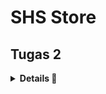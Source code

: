 # SHS Store

## Tugas 2

<details>
<summary><b>Details 📃</b></summary>

### Jelaskan perbedaan antara Navigator.push() dan Navigator.pushReplacement(), disertai dengan contoh mengenai penggunaan kedua metode tersebut yang tepat!
**Navigator.push()**
    - **Pengertian:** Metode `Navigator.push()` digunakan untuk menambahkan `Route` baru ke tumpukan navigator, yang memungkinkan pengguna untuk kembali ke `Route` sebelumnya melalui tombol back atau gestur kembali.
    - **Contoh:** Aplikasi yang memiliki daftar produk, ketika ingin melihat detail dari sebuah produk. Dapat akan menggunakan Navigator.push() untuk menavigasi ke halaman detail produk
**Navigator.pushReplacement()**
    - **Pengertian:** Metode `Navigator.pushReplacement()` digunakan untuk menggantikan `Route` saat ini dengan `Route` baru pada tumpukan navigator. Ini berguna ketika Anda tidak ingin pengguna kembali ke `Route` sebelumnya.
    - **Contoh:** Sebuah kasus penggunaan yang umum adalah dalam proses login atau logout. Setelah pengguna berhasil login, Anda mungkin tidak ingin mereka kembali ke halaman login lagi dengan menekan tombol back

### Jelaskan masing-masing layout widget pada Flutter dan konteks penggunaannya masing-masing!
1. **Container:** Digunakan untuk mendekorasi child widget-nya dengan warna, border, margin, dan padding. Juga dapat digunakan untuk transformasi geometrik.
2. **Column & Row:** Digunakan untuk layout dalam bentuk vertikal (Column) atau horizontal (Row). Baik Column maupun Row dapat memiliki beberapa child widgets.
3. **Stack:** Memungkinkan widget untuk ditumpuk di atas satu sama lain. Berguna untuk posisi widget di atas widget lainnya, seperti latar belakang dengan teks di atasnya.
4. **Wrap:** Mirip dengan Row atau Column tetapi bisa otomatis beralih ke baris atau kolom berikutnya jika tidak ada ruang.
5. **Padding:** Memberikan padding pada child widget-nya, yaitu memberikan spasi tambahan di sekitar widget.
6. **Align & Center:** Digunakan untuk menentukan posisi widget-nya dalam parent widget. Center akan menengahkan child di dalamnya.
7. **Expanded & Flexible:** Memberi child widget fleksibilitas dalam hal ukuran, dengan mengisi ruang yang tersedia atau menyesuaikan ukurannya sesuai dengan faktor flex.
8. **ListView:** Digunakan untuk membuat daftar scrollable yang dapat menampung banyak children.
9. **GridView:** Layout dalam bentuk grid yang scrollable, berguna untuk menampilkan banyak data dalam bentuk grid.
10. **ConstrainedBox & SizedBox:** Digunakan untuk membatasi ukuran widget child, bisa secara spesifik atau dengan batasan tertentu.
11. **AspectRatio:** Memaksa child widget-nya untuk memiliki aspek rasio tertentu.
12. **FractionallySizedBox:** Mengatur ukuran widget child-nya menjadi persentase tertentu dari ukuran parent widget-nya.
13. **Table:** Menata widgets dalam format tabel dengan baris dan kolom yang tetap.
14. **Flow:** Memberikan kontrol penataan yang lebih kompleks, bisa membuat layout yang tidak bisa dibuat dengan Row atau Column.
15. **RichText:** Memungkinkan kombinasi teks dengan gaya yang berbeda-beda di dalam satu paragraf.

### Sebutkan apa saja elemen input pada form yang kamu pakai pada tugas kali ini dan jelaskan mengapa kamu menggunakan elemen input tersebut!
1. **TextFormField untuk Nama Item:**
    Alasan Penggunaan: Input ini digunakan untuk mengumpulkan nama item yang akan ditambahkan. Ini merupakan informasi dasar yang diperlukan untuk setiap item dalam toko.
2. **TextFormField untuk Amount:**
    Alasan Penggunaan: Input ini dirancang untuk mengumpulkan jumlah atau kuantitas item. Menggunakan input teks yang dikonversi ke integer memungkinkan validasi input untuk memastikan bahwa pengguna memasukkan nilai numerik.
3. **TextFormField untuk Deskripsi:**
    Alasan Penggunaan: Input ini digunakan untuk mendapatkan deskripsi tambahan tentang item. Deskripsi ini dapat berisi informasi yang lebih detail yang tidak tertangkap hanya dengan nama item, seperti ukuran, warna, atau fitur spesifik lainnya.

### Bagaimana penerapan clean architecture pada aplikasi Flutter?
Penerapan clean architecture pada aplikasi Flutter bertujuan untuk memisahkan kode menjadi lapisan-lapisan yang tidak tergantung secara langsung satu sama lain, sehingga memudahkan dalam pengujian, pemeliharaan, dan skalabilitas aplikasi. Berikut ini adalah lapisan-lapisan umum dalam clean architecture yang bisa diaplikasikan pada Flutter:
1. **Presentation Layer:** Menyimpan semua kode yang berhubungan dengan UI
2. **Domain Layer:** Lapisan inti yang menentukan bisnis logika aplikasi
3. **Data Layer:** Mengimplementasikan `Repository Interfaces` yang didefinisikan di domain layer
4. **Infrastructure Layer (opsional):** Ekstensi dari data layer

### Jelaskan bagaimana cara kamu mengimplementasikan checklist di atas secara step-by-step! (bukan hanya sekadar mengikuti tutorial)

## Tugas 1

<details>
<summary><b>Details 📃</b></summary>

### Apa perbedaan utama antara stateless dan stateful widget dalam konteks pengembangan aplikasi Flutter?
1. **StatelessWidget**
    - Tidak Berubah: Sebuah StatelessWidget tidak dapat mengubah statenya selama masa hidupnya. Ini berarti bahwa setelah widget dibuat, nilai-nilai dan konfigurasinya tetap sama.
    - Sederhana dan Cepat: Karena tidak ada manajemen state, pembuatan ulang widget (rebuilding) berlangsung dengan sangat cepat.
    - Contoh Penggunaan: Cocok untuk bagian UI yang sederhana dan tidak berubah, seperti ikon, teks, dan gambar yang statis.
2. **StatefulWidget**
    - Dinamis: Sebuah StatefulWidget mampu mengubah statenya sepanjang masa hidupnya. Ini berarti bahwa widget dapat memperbarui UI berdasarkan interaksi pengguna atau data eksternal.
    - Lebih Kompleks: Dibandingkan dengan StatelessWidget, StatefulWidget memerlukan manajemen state yang lebih kompleks. Ini mempengaruhi performa terutama jika banyak pembaruan state terjadi.
    - Pemeliharaan State: StatefulWidgets memiliki objek state terpisah yang menyimpan state. Objek state ini bertahan meski terjadi hot reload dan pembuatan ulang widget.
    - Contoh Penggunaan: Cocok untuk bagian UI yang memerlukan interaksi pengguna atau pembaruan data, seperti formulir, animasi, atau timer.

### Sebutkan seluruh widget yang kamu gunakan untuk menyelesaikan tugas ini dan jelaskan fungsinya masing-masing.
1. **MyHomePage:** Kelas ini merepresentasikan halaman utama aplikasi Anda. Ia mengextends StatelessWidget, yang berarti ia tidak mempertahankan state apapun antar pemanggilan build.
2. **Scaffold:** Widget yang menyediakan struktur dasar tampilan visual untuk aplikasi, termasuk AppBar, body, dan floatingActionButton.
3. **AppBar:** Sebuah Material Design app bar. Biasanya digunakan untuk menampilkan judul aplikasi, branding, atau navigasi.
4. **Text:** Widget yang menampilkan serangkaian karakter dengan gaya yang dapat disesuaikan.
5. **SingleChildScrollView:** Sebuah box yang dapat scroll, yang cocok untuk box tunggal yang akan memiliki beberapa anak tetapi tidak semua anak terlihat sekaligus.
6. **Padding:** Widget yang memberikan padding pada widget anaknya.
7. **Column:** Sebuah box yang menampilkan anak-anaknya dalam urutan vertikal.
8. **GridView:** Sebuah scrollable grid yang menampilkan widget sebagai tiles.
9. **ShopCard:** Kelas widget buatan sendiri yang menerima objek ShopItem dan menampilkan informasinya dalam bentuk card.
10. **Material:** Sebuah widget yang memberikan tampilan berdasarkan Material Design.
11. **InkWell:** Sebuah rectangle area yang dapat diklik dan memberikan efek visual saat ditekan.
12. **Container:** Sebuah box yang mengandung widget lain dan dapat diatur untuk memberikan padding, margin, ukuran, dan lain-lain.
13. **Icon:** Widget yang menampilkan sebuah ikon Material Design.
14. **Center:** Sebuah widget yang menengahkan widget anaknya.

### Jelaskan bagaimana cara kamu mengimplementasikan checklist di atas secara step-by-step (bukan hanya sekadar mengikuti tutorial)
1. **Membuat sebuah program Flutter baru dengan tema inventory seperti tugas-tugas sebelumnya.**
    - Jalankan *command* `flutter create shs_store` untuk *generate* proyek Flutter
    - Masuk ke dalam direktori proyek tersebut dengan *command* `cd shs_store`
2. **Membuat tiga tombol sederhana dengan ikon dan teks**
    - Pada `main.dart`hapus `MyHomePage(title: 'Flutter Demo Home Page')` menjadi `MyHomePage()`
    - Pada `menu.dart`:
    - Tambahkan teks dan card dengan menambahkan barang-barang yang dijual. Define tipe pada list seperti berikut:
        ```
        class ShopItem {
            final String name;
            final IconData icon;

            ShopItem(this.name, this.icon);
        }
        ```
    - Ubah sifat widget halaman dari stateful menjadi stateless. Lakukan perubahan pada bagian `({super.key, required this.title})` menjadi `({Key? key}) : super(key: key);`. Selain itu, tambahkan barang-barang yang dijual (nama, harga, dan icon barang tersebut) dengan code berikut:
        ```
        final List<ShopItem> items = [
            ShopItem("Lihat Item", Icons.checklist),
            ShopItem("Tambah Item", Icons.add_shopping_cart),
            ShopItem("Logout", Icons.logout),
        ];
        ```
    - Lalu ubah method @override `Widget build(BuildContext context)` hingga menjadi seperti ini:
        ```
        @override
        Widget build(BuildContext context) {
            return Scaffold(
                appBar: AppBar(
                    title: const Text(
                    'SHS store',
                    style: TextStyle(color: Colors.white),
                    ),
                    backgroundColor: Colors.grey[900],
                    elevation: 5, // Control the shadow depth
                    shadowColor: Colors.black, // Color of the shadow
                ),
                body: SingleChildScrollView(
                    // Widget wrapper yang dapat discroll
                    child: Padding(
                        padding: const EdgeInsets.all(10.0), // Set padding dari halaman
                        child: Column(
                            // Widget untuk menampilkan children secara vertikal
                            children: <Widget>[
                                const Padding(
                                    padding: EdgeInsets.only(top: 10.0, bottom: 10.0),
                                    // Widget Text untuk menampilkan tulisan dengan alignment center dan style yang sesuai
                                    child: Text(
                                        'SHS Store', // Text yang menandakan toko
                                        textAlign: TextAlign.center,
                                        style: TextStyle(
                                            fontSize: 30,
                                            fontWeight: FontWeight.bold,
                                        ),
                                    ),
                                ),
                                // Grid layout
                                GridView.count(
                                    // Container pada card kita.
                                    primary: true,
                                    padding: const EdgeInsets.all(20),
                                    crossAxisSpacing: 10,
                                    mainAxisSpacing: 10,
                                    crossAxisCount: 3,
                                    shrinkWrap: true,
                                    children: items.map((ShopItem item) {
                                        // Iterasi untuk setiap item
                                        return ShopCard(item);
                                    }).toList(),
                                ),
                            ],
                        ),
                    ),
                ),
            );
        }
        ```
    - Tampilkan card dengan membuat widget stateless baru:
        ```
        class ShopCard extends StatelessWidget {
            final ShopItem item;

            const ShopCard(this.item, {super.key}); // Constructor

            @override
            Widget build(BuildContext context) {
                return Material(
                color: Colors.indigo,
                child: InkWell(
                    child: Container(
                    // Container untuk menyimpan Icon dan Text
                    padding: const EdgeInsets.all(8),
                    child: Center(
                        child: Column(
                        mainAxisAlignment: MainAxisAlignment.center,
                        children: [
                            Icon(
                            item.icon,
                            color: Colors.white,
                            size: 30.0,
                            ),
                            const Padding(padding: EdgeInsets.all(3)),
                            Text(
                            item.name,
                            textAlign: TextAlign.center,
                            style: const TextStyle(color: Colors.white),
                            ),
                        ],
                        ),
                    ),
                    ),
                ),
                );
            }
            }
        ```
2. **Memunculkan Snackbar**
    - Di `menu.dart` pada `class ShopCard extends StatelessWidget` tambahkan pada method override hingga menjadi seperti di bawah ini:
    ```
    @override
    Widget build(BuildContext context){
        return Material(
            ....
            child: InkWell(
                onTap: () {
                // Memunculkan SnackBar ketika diklik
                ScaffoldMessenger.of(context)
                    ..hideCurrentSnackBar()
                    ..showSnackBar(SnackBar(
                        content: Text("Kamu telah menekan tombol ${item.name}!")));
                },
                ....
            )
        )
    }
               
    ```
4. Bonus
    - Buat parameter baru
    ```
    final List<ShopItem> items = [
        ShopItem("Lihat Item", Icons.checklist, Colors.lightGreen),
        ShopItem("Tambah Item", Icons.add_shopping_cart, Colors.lightBlue),
        ShopItem("Logout", Icons.logout, Colors.redAccent),
    ];
    ```
    ```
    class ShopItem {
        final String name;
        final IconData icon;
        final Color color; // Menambahkan field baru untuk warna

        ShopItem(this.name, this.icon, this.color);
    }
    ```
    - Tambahkan warna yang diinginkan pada class `ShopCard`
    ```
    class ShopCard extends StatelessWidget {
        final ShopItem item;

        const ShopCard(this.item, {super.key}); // Constructor

        @override
        Widget build(BuildContext context) {
            return Material(
            color: item.color, // Menggunakan warna dari item
            // (Sisa kode yang sama seperti sebelumnya)
            );
        }
    }
    ```